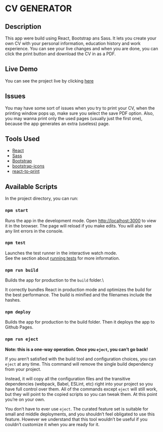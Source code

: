 # CV GENERATOR

## Description

This app were build using React, Bootstrap ans Sass.
It lets you create your own CV with your personal information, education history and work experience. You can see your live changes and when you are done, you can click the print button and download the CV in as a PDF.

## Live Demo

You can see the project live by clicking [here](https://alejandroqr23.github.io/cv-generator)

## Issues

You may have some sort of issues when you try to print your CV, when the printing window pops up, make sure you select the save PDF option. Also, you may wanna print only the used pages (usually just the first one), because the app generates an extra (useless) page.

## Tools Used

- [React](https://reactjs.org/)
- [Sass](https://sass-lang.com/)
- [Bootstrap](https://getbootstrap.com/)
- [bootstrap-icons](https://icons.getbootstrap.com/)
- [react-to-print](https://www.npmjs.com/package/react-to-print)

## Available Scripts

In the project directory, you can run:

### `npm start`

Runs the app in the development mode.
Open [http://localhost:3000](http://localhost:3000) to view it in the browser.
The page will reload if you make edits.
You will also see any lint errors in the console.

### `npm test`

Launches the test runner in the interactive watch mode.\
See the section about [running tests](https://facebook.github.io/create-react-app/docs/running-tests) for more information.

### `npm run build`

Builds the app for production to the `build` folder.\

It correctly bundles React in production mode and optimizes the build for the best performance.
The build is minified and the filenames include the hashes.

### `npm deploy`

Builds the app for production to the build folder. Then it deploys the app to Github Pages.

### `npm run eject`

**Note: this is a one-way operation. Once you `eject`, you can’t go back!**

If you aren’t satisfied with the build tool and configuration choices, you can `eject` at any time. This command will remove the single build dependency from your project.

Instead, it will copy all the configuration files and the transitive dependencies (webpack, Babel, ESLint, etc) right into your project so you have full control over them. All of the commands except `eject` will still work, but they will point to the copied scripts so you can tweak them. At this point you’re on your own.

You don’t have to ever use `eject`. The curated feature set is suitable for small and middle deployments, and you shouldn’t feel obligated to use this feature. However we understand that this tool wouldn’t be useful if you couldn’t customize it when you are ready for it.
